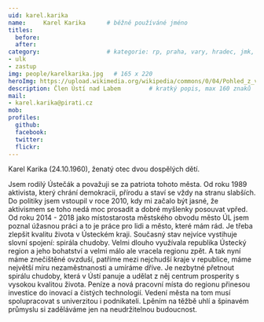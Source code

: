 ```yaml
---
uid: karel.karika
name:     Karel Karika  	# běžně používáné jméno
titles:
  before:
  after:
category:                 	# kategorie: rp, praha, vary, hradec, jmk, senat
- ulk
- zastup
img: people/karelkarika.jpg   # 165 x 220
heroImg: https://upload.wikimedia.org/wikipedia/commons/0/04/Pohled_z_vyhl%C3%ADdky_Skály_na_Úst%C3%AD_nad_Labem%2C_05-2013.JPG
description: Člen Ústí nad Labem       	# kratký popis, max 160 znaků
mail:
- karel.karika@pirati.cz
mob:	
profiles:
  github:
  facebook: 
  twitter: 
  flickr: 
---
```


Karel Karika (24.10.1960), ženatý otec dvou dospělých dětí.

Jsem rodilý Ústečák a považuji se za patriota tohoto města. Od roku 1989 aktivista, který chrání demokracii, přírodu a staví se vždy na stranu slabších. Do politiky jsem vstoupil v roce 2010, kdy mi začalo být jasné, že aktivismem se toho nedá moc prosadit a dobré myšlenky posouvat vpřed. 
Od roku 2014 - 2018 jako místostarosta městského obvodu město ÚL jsem poznal úžasnou práci a to je práce pro lidi a město, které mám rád. Je třeba zlepšit kvalitu života v Ústeckém kraji. Současný stav nejvíce vystihuje slovní spojení: spirála chudoby. 
Velmi dlouho využívala republika Ústecký region a jeho bohatství a velmi málo ale vracela regionu zpět. A tak nyní máme znečištěné ovzduší, patříme mezi nejchudší kraje v republice, máme největší míru nezaměstnanosti a umíráme dříve. Je nezbytné přetnout spirálu chudoby, která v Ústí panuje a udělat z něj centrum prosperity s vysokou kvalitou života. 
Peníze a nová pracovní místa do regionu přinesou investice do inovací a čistých technologií. Vedení města na tom musí spolupracovat s univerzitou i podnikateli. Lpěním na těžbě uhlí a špinavém průmyslu si zaděláváme jen na neudržitelnou budoucnost.
